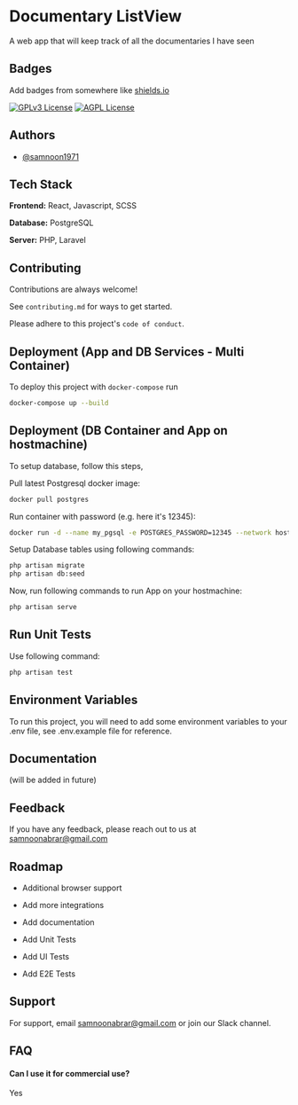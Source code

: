 
# Documentary ListView

A web app that will keep track of all the documentaries I have seen


## Badges

Add badges from somewhere like [shields.io](https://shields.io/)

[![GPLv3 License](https://img.shields.io/badge/License-GPL%20v3-yellow.svg)](https://opensource.org/licenses/)
[![AGPL License](https://img.shields.io/badge/license-AGPL-blue.svg)](http://www.gnu.org/licenses/agpl-3.0)


## Authors

- [@samnoon1971](https://www.github.com/samnoon1971)


## Tech Stack

**Frontend:** React, Javascript, SCSS

**Database:** PostgreSQL

**Server:** PHP, Laravel


## Contributing

Contributions are always welcome!

See `contributing.md` for ways to get started.

Please adhere to this project's `code of conduct`.


## Deployment (App and DB Services - Multi Container)


To deploy this project with `docker-compose`  run

```bash
docker-compose up --build
```


## Deployment (DB Container and App on hostmachine)


To setup database, follow this steps,

Pull latest Postgresql docker image:

```bash
docker pull postgres
```


Run container with password (e.g. here it's 12345):



```bash
docker run -d --name my_pgsql -e POSTGRES_PASSWORD=12345 --network host --restart always postgres:latest
```

Setup Database tables using following commands:

```bash
php artisan migrate
php artisan db:seed
```

Now, run following commands to run App on your hostmachine:

```bash
php artisan serve
```


## Run Unit Tests

Use following command:

```bash
php artisan test
```
## Environment Variables

To run this project, you will need to add some environment variables to your .env file, see .env.example file for reference.



## Documentation

(will be added in future)



## Feedback

If you have any feedback, please reach out to us at samnoonabrar@gmail.com


## Roadmap

- Additional browser support

- Add more integrations

- Add documentation

- Add Unit Tests

- Add UI Tests

- Add E2E Tests


## Support

For support, email samnoonabrar@gmail.com or join our Slack channel.


## FAQ

#### Can I use it for commercial use?

Yes
